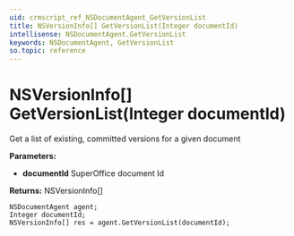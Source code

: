```yaml
---
uid: crmscript_ref_NSDocumentAgent_GetVersionList
title: NSVersionInfo[] GetVersionList(Integer documentId)
intellisense: NSDocumentAgent.GetVersionList
keywords: NSDocumentAgent, GetVersionList
so.topic: reference
---
```


# NSVersionInfo[] GetVersionList(Integer documentId)

Get a list of existing, committed  versions for a given document

**Parameters:**
 - **documentId** SuperOffice document Id

**Returns:** NSVersionInfo[]

```crmscript
NSDocumentAgent agent;
Integer documentId;
NSVersionInfo[] res = agent.GetVersionList(documentId);
```

